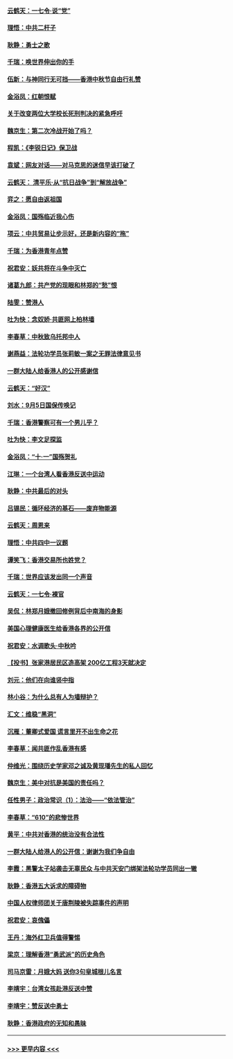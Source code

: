 #### [云鹤天：一七令‧说“党”](../pages/nsc993/n11529099.md?t=09190511) 
#### [理悟：中共二杆子](../pages/nsc993/n11529046.md?t=09190511) 
#### [耿静：勇士之歌](../pages/nsc993/n11527562.md?t=09190511) 
#### [千瑞：唤世界伸出你的手](../pages/nsc993/n11526942.md?t=09190511) 
#### [伍新：与神同行无可挡——香港中秋节自由行礼赞](../pages/nsc993/n11526801.md?t=09190511) 
#### [金浴凤：红朝恨赋](../pages/nsc993/n11524312.md?t=09190511) 
#### [关于改变两位大学校长死刑判决的紧急呼吁](../pages/nsc993/n11524103.md?t=09190511) 
#### [魏京生：第二次冷战开始了吗？](../pages/nsc993/n11524023.md?t=09190511) 
#### [程凯：《李锐日记》保卫战](../pages/nsc993/n11522922.md?t=09190511) 
#### [袁斌：网友对话——对马克思的迷信早该打破了](../pages/nsc993/n11522561.md?t=09190511) 
#### [云鹤天： 清平乐‧从“抗日战争”到“解放战争”](../pages/nsc993/n11522917.md?t=09190511) 
#### [弈之：愿自由返祖国](../pages/nsc993/n11522810.md?t=09190511) 
#### [金浴凤：国殇临近我心伤](../pages/nsc993/n11522406.md?t=09190511) 
#### [项云：中共贸易让步示好，还是新内容的“拖”](../pages/nsc993/n11522395.md?t=09190511) 
#### [千瑞：为香港青年点赞](../pages/nsc993/n11521768.md?t=09190511) 
#### [祝君安：妖共将在斗争中灭亡](../pages/nsc993/n11520950.md?t=09190511) 
#### [诸葛九郎：共产党的现眼和林郑的“愁”恨](../pages/nsc993/n11520625.md?t=09190511) 
#### [陆雯：赞港人](../pages/nsc993/n11520609.md?t=09190511) 
#### [吐为快：念奴娇‧共匪网上柏林墙](../pages/nsc993/n11519122.md?t=09190511) 
#### [李春草：中秋致乌托邦中人](../pages/nsc993/n11518776.md?t=09190511) 
#### [谢燕益：法轮功学员张莉敏一案之无罪法律意见书](../pages/nsc993/n11517600.md?t=09190511) 
#### [一群大陆人给香港人的公开感谢信](../pages/nsc993/n11514797.md?t=09190511) 
#### [云鹤天：“好汉”](../pages/nsc993/n11513536.md?t=09190511) 
#### [刘水：9月5日国保传唤记](../pages/nsc993/n11513460.md?t=09190511) 
#### [千瑞：香港警察可有一个男儿乎？](../pages/nsc993/n11513109.md?t=09190511) 
#### [吐为快：李文足探监](../pages/nsc993/n11509622.md?t=09190511) 
#### [金浴凤：“十‧一”国殇贺礼](../pages/nsc993/n11509593.md?t=09190511) 
#### [江琳：一个台湾人看香港反送中运动](../pages/nsc993/n11509211.md?t=09190511) 
#### [耿静：中共最后的对头](../pages/nsc993/n11508308.md?t=09190511) 
#### [吕锡民：循环经济的基石——废弃物能源](../pages/nsc993/n11508212.md?t=09190511) 
#### [云鹤天：周恩来](../pages/nsc993/n11508055.md?t=09190511) 
#### [理悟：中共四中一议题](../pages/nsc993/n11507782.md?t=09190511) 
#### [谭笑飞：香港交易所也姓党？](../pages/nsc993/n11507753.md?t=09190511) 
#### [千瑞：世界应该发出同一个声音](../pages/nsc993/n11507290.md?t=09190511) 
#### [云鹤天：一七令‧裸官](../pages/nsc993/n11507177.md?t=09190511) 
#### [吴侃：林郑月娥撤回修例背后中南海的身影](../pages/nsc993/n11506876.md?t=09190511) 
#### [美国心理健康医生给香港各界的公开信](../pages/nsc993/n11506809.md?t=09190511) 
#### [祝君安：水调歌头‧中秋吟](../pages/nsc993/n11506758.md?t=09190511) 
#### [【投书】张家港居民区造高架 200亿工程3天就决定](../pages/nsc993/n11506682.md?t=09190511) 
#### [刘元：他们在向谁竖中指](../pages/nsc993/n11505384.md?t=09190511) 
#### [林小谷：为什么总有人为墙辩护？](../pages/nsc993/n11505226.md?t=09190511) 
#### [汇文：维稳“黑洞”](../pages/nsc993/n11504347.md?t=09190511) 
#### [沉雁：董卿式爱国 谎言里开不出生命之花](../pages/nsc993/n11503215.md?t=09190511) 
#### [李春草：闻共匪作乱香港有感](../pages/nsc993/n11503072.md?t=09190511) 
#### [仲维光：围绕历史学家邓之诚及黄现璠先生的私人回忆](../pages/nsc993/n11501330.md?t=09190511) 
#### [魏京生：美中对抗是美国的责任吗？](../pages/nsc993/n11500723.md?t=09190511) 
#### [任性男子：政治常识（1）：法治——“依法管治”](../pages/nsc993/n11500791.md?t=09190511) 
#### [李春草：“610”的悲惨世界](../pages/nsc993/n11501141.md?t=09190511) 
#### [黄平：中共对香港的统治没有合法性](../pages/nsc993/n11499473.md?t=09190511) 
#### [一群大陆人给港人的公开信：谢谢为我们争自由](../pages/nsc993/n11500402.md?t=09190511) 
#### [李霞：黑警太子站袭击无辜民众 与中共天安门绑架法轮功学员同出一辙](../pages/nsc993/n11499805.md?t=09190511) 
#### [耿静：香港五大诉求的障碍物](../pages/nsc993/n11497578.md?t=09190511) 
#### [中国人权律师团关于唐荆陵被失踪事件的声明](../pages/nsc993/n11500014.md?t=09190511) 
#### [祝君安：哀傀儡](../pages/nsc993/n11499776.md?t=09190511) 
#### [王丹：海外红卫兵值得警惕](../pages/nsc993/n11498138.md?t=09190511) 
#### [梁京：理解香港“勇武派”的历史角色](../pages/nsc993/n11498006.md?t=09190511) 
#### [司马京雷：月娥大妈  送你3句皇城根儿名言](../pages/nsc993/n11497885.md?t=09190511) 
#### [李靖宇：台湾女孩赴港反送中赞](../pages/nsc993/n11497721.md?t=09190511) 
#### [李靖宇：赞反送中勇士](../pages/nsc993/n11497452.md?t=09190511) 
#### [耿静：香港政府的无知和愚昧](../pages/nsc993/n11494238.md?t=09190511) 

----
#### [ >>> 更早内容 <<< ](../indexes/nsc993-earlier.md)
